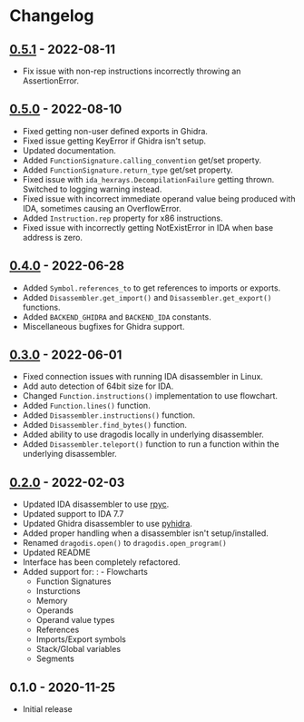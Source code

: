 # Changelog


## [0.5.1] - 2022-08-11
- Fix issue with non-rep instructions incorrectly throwing an AssertionError.


## [0.5.0] - 2022-08-10

- Fixed getting non-user defined exports in Ghidra.
- Fixed issue getting KeyError if Ghidra isn't setup.
- Updated documentation.
- Added `FunctionSignature.calling_convention` get/set property.
- Added `FunctionSignature.return_type` get/set property.
- Fixed issue with `ida_hexrays.DecompilationFailure` getting thrown. Switched to logging warning instead.
- Fixed issue with incorrect immediate operand value being produced with IDA, sometimes causing an OverflowError.
- Added `Instruction.rep` property for x86 instructions.
- Fixed issue with incorrectly getting NotExistError in IDA when base address is zero.


## [0.4.0] - 2022-06-28

- Added `Symbol.references_to` to get references to imports or exports.
- Added `Disassembler.get_import()` and `Disassembler.get_export()` functions.
- Added `BACKEND_GHIDRA` and `BACKEND_IDA` constants.
- Miscellaneous bugfixes for Ghidra support.


## [0.3.0] - 2022-06-01

- Fixed connection issues with running IDA disassembler in Linux.
- Add auto detection of 64bit size for IDA.
- Changed `Function.instructions()` implementation to use flowchart.
- Added `Function.lines()` function.
- Added `Disassembler.instructions()` function.
- Added `Disassembler.find_bytes()` function.
- Added ability to use dragodis locally in underlying disassembler.
- Added `Disassembler.teleport()` function to run a function within the underlying disassembler.


## [0.2.0] - 2022-02-03

- Updated IDA disassembler to use [rpyc](https://rpyc.readthedocs.io/en/latest).
- Updated support to IDA 7.7
- Updated Ghidra disassembler to use [pyhidra](https://github.com/dod-cyber-crime-center/pyhidra).
- Added proper handling when a disassembler isn't setup/installed.
- Renamed `dragodis.open()` to `dragodis.open_program()`
- Updated README
- Interface has been completely refactored.
- Added support for:
  : - Flowcharts
    - Function Signatures
    - Insturctions
    - Memory
    - Operands
    - Operand value types
    - References
    - Imports/Export symbols
    - Stack/Global variables
    - Segments


## 0.1.0 - 2020-11-25

- Initial release


[Unreleased]: https://github.com/dod-cyber-crime-center/dragodis/compare/0.5.1...HEAD
[0.5.1]: https://github.com/dod-cyber-crime-center/dragodis/compare/0.5.0...0.5.1
[0.5.0]: https://github.com/dod-cyber-crime-center/dragodis/compare/0.4.0...0.5.0
[0.4.0]: https://github.com/dod-cyber-crime-center/dragodis/compare/0.3.0...0.4.0
[0.3.0]: https://github.com/dod-cyber-crime-center/dragodis/compare/0.2.0...0.3.0
[0.2.0]: https://github.com/dod-cyber-crime-center/dragodis/compare/0.1.0...0.2.0
